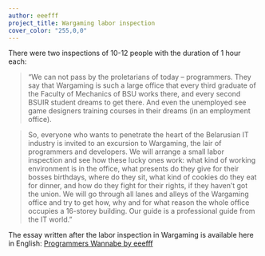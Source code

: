 ```yaml
---
author: eeefff
project_title: Wargaming labor inspection
cover_color: "255,0,0"
---
```


There were two inspections of 10-12 people with the duration of 1 hour each:

> “We can not pass by the proletarians of today – programmers. They say that Wargaming is such a large office that every third graduate of the Faculty of Mechanics of BSU works there, and every second BSUIR student dreams to get there. And even the unemployed see game designers training courses in their dreams (in an employment office).

> So, everyone who wants to penetrate the heart of the Belarusian IT industry is  invited to an excursion to Wargaming, the lair of programmers and developers. We will arrange a small labor inspection and see how these lucky ones work: what kind of working environment is in the office, what presents do they give for their bosses birthdays, where do they sit, what kind of cookies do they eat for dinner, and how do they fight for their rights, if they haven’t got the union. We will go through all lanes and alleys of the Wargaming office and try to get  how, why and for what reason the whole office occupies a 16-storey building. Our guide is a professional guide from the IT world.”

The essay written after the labor inspection in Wargaming is available here in English: [Programmers Wannabe by eeefff](http://networkcultures.org/entreprecariat/programmers-wannabe-by-eeefff/)
